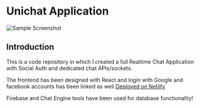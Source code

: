 # Unichat Application

![Sample Screenshot](https://user-images.githubusercontent.com/60435499/133309747-958e31c1-c6ee-40d7-b837-e7af6360e508.png)

## Introduction

This is a code repository in which I created a full Realtime Chat Application with Social Auth and dedicated chat APIs/sockets.

The frontend has been designed with React and login with Google and facebook accounts has been linked as well [Deployed on Netlify](https://bettermessenger.netlify.app/chatso)

Firebase and Chat Engine tools have been used for database functionality!



